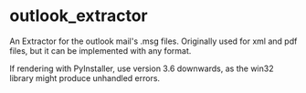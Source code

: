 # outlook_extractor
An Extractor for the outlook mail's .msg files. Originally used for xml and pdf files, but it can be implemented with any format.

If rendering with PyInstaller, use version 3.6 downwards, as the win32 library might produce unhandled errors.
